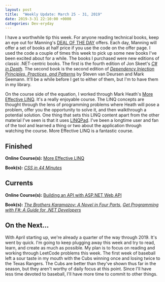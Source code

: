 ```yaml
---
layout: post
title:  "Weekly Update: March 25 - 31, 2019"
date: 2019-3-31 22:10:00 +0000
categories: Dev-eryday
---
```


I have a worthwhile tip this week. For anyone reading technical books, keep an eye out for Manning's [DEAL OF THE DAY][dotd] offers. Each day, Manning will offer a set of books at half price if you use the code on the offer page. I used the code a couple of times this week to pick up some new books I've been excited about for a while. The books I purchased were new editions of classic .NET-centric books. The first is the fourth edition of Jon Skeet's *[C# in Depth][cid]*. The second book is the second edition of *[Dependency Injection Principles, Practices, and Patterns][dim]* by Steven van Deursen and Mark Seemann. It'll be a while before I get to either of them, but I'm to have them in my library.

On the course side of the equation, I worked through Mark Heath's [More Effective LINQ][linq]. It's a really enjoyable course. The LINQ concepts are thought through the lens of programming problems where Heath will pose a problem, offer you the opportunity to solve it, and then walkthrough a potential solution. One thing that sets this LINQ content apart from the other material I've seen is that it uses [LINQPad][lp]. I've been a longtime user and fan of the tool and learned a thing or two about the application through watching the course. More Effective LINQ is a fantastic course.

## Finished

**Online Course(s):** [More Effective LINQ][linq]

**Book(s):** *[CSS in 44 Minutes][css]*

## Currents

**Online Course(s):** [Building an API with ASP.NET Web API][api]

**Book(s):** *[The Brothers Karamazov: A Novel in Four Parts][brk]*, *[Get Programming with F#: A Guide for .NET Developers][fs]*

## On the Next...

With April starting up, we're already a quarter of the way through 2019. It's went by quick. I'm going to keep plugging away this week and try to read, learn, and create as much as possible. My plan is to focus on reading and working through LeetCode problems this week. The first week of baseball left a sour taste in my mouth with the Cubs winning once and losing twice to the Texas Rangers. The Cubs are better than they've shown thus far in the season, but they aren't worthy of daily focus at this point. Since I'll have less time devoted to baseball, I'll have more time to commit to other things.


[brk]: https://www.amazon.com/Brothers-Karamazov-Novel-Parts-Epilogue-ebook/dp/B004ZM10OE/
[core]: https://app.pluralsight.com/library/courses/understanding-aspdotnet-core-2x/table-of-contents
[po]: https://www.amazon.com/dp/B005TKC2CA
[doc]: https://app.pluralsight.com/library/courses/aspdotnet-core-api-openapi-swagger/table-of-contents
[pop]: https://www.amazon.com/Programming-Purpose-Essays-Software-Design/dp/0137213743/
[di]: https://app.pluralsight.com/library/courses/aspdotnet-core-dependency-injection/table-of-contents
[fs]: https://www.amazon.com/Get-Programming-guide-NET-developers/dp/1617293997/
[depn]: https://app.pluralsight.com/library/courses/using-dependency-injection-on-ramp/table-of-contents
[dip]: https://www.amazon.com/Dependency-Injection-Principles-Practices-Patterns/dp/161729473X/
[why]: https://www.amazon.com/Start-Why-Leaders-Inspire-Everyone/dp/1591846447/
[linq]: https://app.pluralsight.com/library/courses/linq-more-effective/table-of-contents
[bq]: https://www.calfussman.com/podcasts/2019/3/12/simon-sinek-the-infinite-game
[ig]: https://www.amazon.com/Infinite-Game-Simon-Sinek/dp/073521350X/
[api]: https://app.pluralsight.com/library/courses/aspnet-web-api-building/table-of-contents
[css]: https://jgthms.com/css-in-44-minutes-ebook
[dim]: https://www.manning.com/books/dependency-injection-principles-practices-patterns
[cid]: https://www.manning.com/books/c-sharp-in-depth-fourth-edition
[dotd]: https://www.manning.com/dotd
[lp]: https://www.linqpad.net/